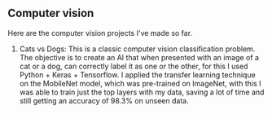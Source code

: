 ## Computer vision

Here are the computer vision projects I've made so far.

1. Cats vs Dogs: This is a classic computer vision classification problem. The objective is to create an AI that when presented with an image of a cat or a dog, can correctly label it as one or the other, for this I used Python + Keras + Tensorflow. I applied the transfer learning technique on the MobileNet model, which was pre-trained on ImageNet, with this I was able to train just the top layers with my data, saving a lot of time and still getting an accuracy of 98.3% on unseen data.
